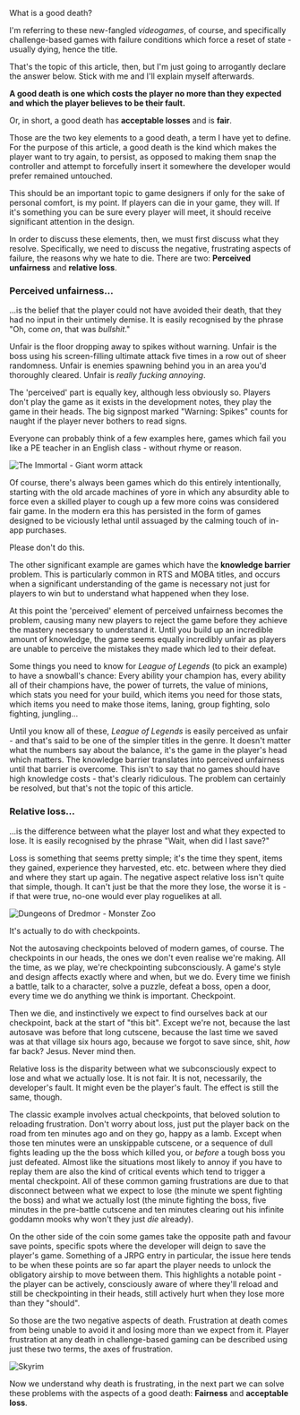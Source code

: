 What is a good death? 

I'm referring to these new-fangled *videogames*, of course, and specifically challenge-based games 
with failure conditions which force a reset of state - usually dying, hence the title. 

That's the topic of this article, then, but I'm just going to arrogantly declare the answer below. 
Stick with me and I'll explain myself afterwards. 

**A good death is one which costs the player no more than they expected and which the player believes to be their fault.**

Or, in short, a good death has **acceptable losses** and is **fair**.

Those are the two key elements to a good death, a term I have yet to define. For the purpose of this 
article, a good death is the kind which makes the player want to try again, to persist, as opposed to 
making them snap the controller and attempt to forcefully insert it somewhere the developer would 
prefer remained untouched.

This should be an important topic to game designers if only for the sake of personal comfort, is my 
point. If players can die in your game, they will. If it's something you can be sure every player will 
meet, it should receive significant attention in the design. 

In order to discuss these elements, then, we must first discuss what they resolve. Specifically, we 
need to discuss the negative, frustrating aspects of failure, the reasons why we hate to die. There are 
two: **Perceived unfairness** and **relative loss**. 

### Perceived unfairness...

...is the belief that the player could not have avoided their death, that they had no input in their 
untimely demise. It is easily recognised by the phrase "Oh, come *on*, that was *bullshit*." 

Unfair is the floor dropping away to spikes without warning.
Unfair is the boss using his screen-filling ultimate attack five times in a row out of sheer randomness.
Unfair is enemies spawning behind you in an area you'd thoroughly cleared.
Unfair is *really fucking annoying*.

The 'perceived' part is equally key, although less obviously so. Players don't play the game as it exists 
in the development notes, they play the game in their heads. The big signpost marked "Warning: Spikes" 
counts for naught if the player never bothers to read signs.

Everyone can probably think of a few examples here, games which fail you like a PE teacher in an English 
class - without rhyme or reason. 

![The Immortal - Giant worm attack](/static/images/a_good_death/WormEatWizardRargh.png "Silly me, of *course* there's a giant wizard-eating worm in the first room.")

Of course, there's always been games which do this entirely intentionally, starting with the old arcade 
machines of yore in which any absurdity able to force even a skilled player to cough up a few more coins 
was considered fair game. In the modern era this has persisted in the form of games designed to be viciously 
lethal until assuaged by the calming touch of in-app purchases. 

Please don't do this.

The other significant example are games which have the **knowledge barrier** problem.  This is particularly common 
in RTS and MOBA titles, and occurs when a significant understanding of the game is necessary not just for 
players to win but to understand what happened when they lose. 

At this point the 'perceived' element of perceived unfairness becomes the problem, causing many new players to 
reject the game before they achieve the mastery necessary to understand it. Until you build up an incredible 
amount of knowledge, the game seems equally incredibly unfair as players are unable to perceive the mistakes 
they made which led to their defeat. 

Some things you need to know for *League of Legends* (to pick an example) to have a snowball's chance: 
Every ability your champion has, every ability all of their champions have, the power of turrets, the value of 
minions, which stats you need for your build, which items you need for those stats, which items you need to 
make those items, laning, group fighting, solo fighting, jungling...

Until you know all of these, *League of Legends* is easily perceived as unfair - and that's said to be one of 
the simpler titles in the genre. It doesn't matter what the numbers say about the balance, it's the game in 
the player's head which matters.  The knowledge barrier translates into perceived unfairness until that 
barrier is overcome. This isn't to say that no games should have high knowledge costs - that's clearly 
ridiculous. The problem can certainly be resolved, but that's not the topic of this article.

### Relative loss...

...is the difference between what the player lost and what they expected to lose. It is easily recognised by 
the phrase "Wait, when did I last save?"

Loss is something that seems pretty simple; it's the time they spent, items they gained, experience they 
harvested, etc. etc. between where they died and where they start up again. The negative aspect relative loss 
isn't quite that simple, though. It can't just be that the more they lose, the worse it is - if that were true, 
no-one would ever play roguelikes at all. 

![Dungeons of Dredmor - Monster Zoo](/static/images/a_good_death/MonsterZoo.png "Oh.")

It's actually to do with checkpoints. 

Not the autosaving checkpoints beloved of modern games, of course. The checkpoints in our heads, the ones we 
don't even realise we're making. All the time, as we play, we're checkpointing subconsciously. A game's style and 
design affects exactly where and when, but we do. Every time we finish a battle, talk to a character, solve a 
puzzle, defeat a boss, open a door, every time we do anything we think is important. Checkpoint.

Then we die, and instinctively we expect to find ourselves back at our checkpoint, back at the start of "this bit". 
Except we're not, because the last autosave was before that long cutscene, because the last time we saved was at 
that village six hours ago, because we forgot to save since, shit, *how* far back? Jesus. Never mind then. 

Relative loss is the disparity between what we subconsciously expect to lose and what we actually lose. It is not 
fair. It is not, necessarily, the developer's fault. It might even be the player's fault. The effect is still the 
same, though. 

The classic example involves actual checkpoints, that beloved solution to reloading frustration.  Don't worry about 
loss, just put the player back on the road from ten minutes ago and on they go, happy as a lamb.  Except when those 
ten minutes were an unskippable cutscene, or a sequence of dull fights leading up the the boss which killed you, or 
*before* a tough boss you just defeated. Almost like the situations most likely to annoy if you have to replay them 
are also the kind of critical events which tend to trigger a mental checkpoint. All of these common gaming frustrations 
are due to that disconnect between what we expect to lose (the minute we spent fighting the boss) and what we actually 
lost (the minute fighting the boss, five minutes in the pre-battle cutscene and ten minutes clearing out his infinite 
goddamn mooks why won't they just *die* already).

On the other side of the coin some games take the opposite path and favour save points, specific spots where the 
developer will deign to save the player's game. Something of a JRPG entry in particular, the issue here tends to be when 
these points are so far apart the player needs to unlock the obligatory airship to move between them. This highlights 
a notable point - the player can be actively, consciously aware of where they'll reload and still be checkpointing in 
their heads, still actively hurt when they lose more than they "should". 

So those are the two negative aspects of death. Frustration at death comes from being unable to avoid it and losing 
more than we expect from it. Player frustration at any death in challenge-based gaming can be described using just these 
two terms, the axes of frustration. 

![Skyrim](/static/images/a_good_death/TheseAxes.png "Not these axes.")

Now we understand why death is frustrating, in the next part we can solve these problems with the aspects of a good 
death: **Fairness** and **acceptable loss**.
